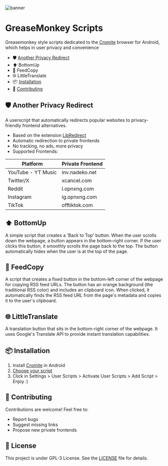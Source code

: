 ![banner](https://github.com/user-attachments/assets/d03ca761-da7c-43cf-9d35-34a3cdcce4a9)
# GreaseMonkey Scripts

Greasemonkey style scripts dedicated to the [Cromite](https://github.com/uazo/cromite) browser for Android, which helps in user privacy and convenience

- 🛡️ [Another Privacy Redirect](https://github.com/Jennifer2005x/GreaseMonkey-Scripts#%EF%B8%8F-another-privacy-redirect)
- ⬆️ BottomUp
- 📣 FeedCopy
- 🌐 LittleTranslate
- 📦 [Installation](https://github.com/Jennifer2005x/GreaseMonkey-Scripts#-installation)
- 🤝 [Contributing](https://github.com/Jennifer2005x/GreaseMonkey-Scripts#-Contributing)

## 🛡️ Another Privacy Redirect

A userscript that automatically redirects popular websites to privacy-friendly frontend alternatives.

- Based on the extension [LibRedirect](https://github.com/libredirect/browser_extension)
- Automatic redirection to private frontends
- No tracking, no ads, more privacy
- Supported Frontends:

| Platform   | Private Frontend |
|------------|-----------------|
| YouTube - YT Music   | inv.nadeko.net  |
| Twitter/X  | xcancel.com     |
| Reddit     | l.opnxng.com    |
| Instagram  | ig.opnxng.com   |
| TikTok     | offtiktok.com   |

## ⬆️ BottomUp

A simple script that creates a 'Back to Top' button. When the user scrolls down the webpage, a button appears in the bottom-right corner. If the user clicks this button, it smoothly scrolls the page back to the top. The button automatically hides when the user is at the top of the page.

## 📣 FeedCopy

A script that creates a fixed button in the bottom-left corner of the webpage for copying RSS feed URLs. The button has an orange background (the traditional RSS color) and includes an clipboard icon. When clicked, it automatically finds the RSS feed URL from the page's metadata and copies it to the user's clipboard.

## 🌐 LittleTranslate

A translation button that sits in the bottom-right corner of the webpage. It uses Google's Translate API to provide instant translation capabilities.

## 📦 Installation

1. Install [Cromite](https://github.com/uazo/cromite/releases) in Android
2. [Choose your script](https://github.com/Jennifer2005x/GreaseMonkey-Scripts/releases)
4. Click in Settings > User Scripts > Activate User Scripts > Add Script > Enjoy :)
   

## 🤝 Contributing

Contributions are welcome! Feel free to:
- Report bugs
- Suggest missing links
- Propose new private frontends

## 📜 License

This project is under GPL-3 License. See the [LICENSE](LICENSE) file for details.
